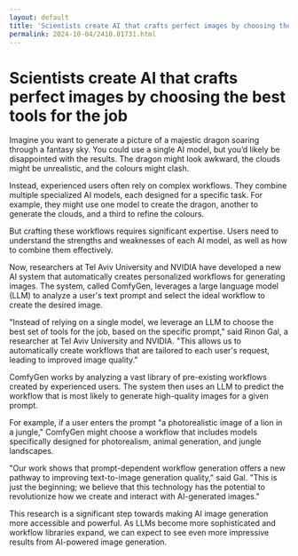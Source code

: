 ```yaml
---
layout: default
title: 'Scientists create AI that crafts perfect images by choosing the best tools for the job'
permalink: 2024-10-04/2410.01731.html
---
```

# Scientists create AI that crafts perfect images by choosing the best tools for the job

Imagine you want to generate a picture of a majestic dragon soaring through a fantasy sky. You could use a single AI model, but you’d likely be disappointed with the results. The dragon might look awkward, the clouds might be unrealistic, and the colours might clash.

Instead, experienced users often rely on complex workflows. They combine multiple specialized AI models, each designed for a specific task. For example, they might use one model to create the dragon, another to generate the clouds, and a third to refine the colours.

But crafting these workflows requires significant expertise. Users need to understand the strengths and weaknesses of each AI model, as well as how to combine them effectively.

Now, researchers at Tel Aviv University and NVIDIA have developed a new AI system that automatically creates personalized workflows for generating images. The system, called ComfyGen, leverages a large language model (LLM) to analyze a user's text prompt and select the ideal workflow to create the desired image. 

"Instead of relying on a single model, we leverage an LLM to choose the best set of tools for the job, based on the specific prompt," said Rinon Gal, a researcher at Tel Aviv University and NVIDIA. "This allows us to automatically create workflows that are tailored to each user's request, leading to improved image quality."

ComfyGen works by analyzing a vast library of pre-existing workflows created by experienced users. The system then uses an LLM to predict the workflow that is most likely to generate high-quality images for a given prompt. 

For example, if a user enters the prompt "a photorealistic image of a lion in a jungle," ComfyGen might choose a workflow that includes models specifically designed for photorealism, animal generation, and jungle landscapes.

"Our work shows that prompt-dependent workflow generation offers a new pathway to improving text-to-image generation quality," said Gal. "This is just the beginning; we believe that this technology has the potential to revolutionize how we create and interact with AI-generated images."

This research is a significant step towards making AI image generation more accessible and powerful. As LLMs become more sophisticated and workflow libraries expand, we can expect to see even more impressive results from AI-powered image generation.